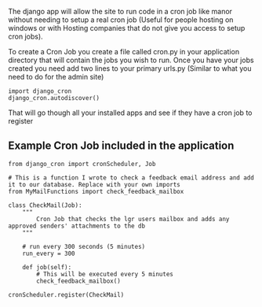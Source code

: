 The django app will allow the site to run code in a cron job like manor without needing to setup a real cron job (Useful for people hosting on windows or with Hosting companies that do not give you access to setup cron jobs).

To create a Cron Job you create a file called cron.py in your application directory that will contain the jobs you wish to run. Once you have your jobs created you need add two lines to your primary urls.py (Similar to what you need to do for the admin site)
```
import django_cron
django_cron.autodiscover()
```
That will go though all your installed apps and see if they have a cron job to register

## Example Cron Job included in the application ##
```
from django_cron import cronScheduler, Job

# This is a function I wrote to check a feedback email address and add it to our database. Replace with your own imports
from MyMailFunctions import check_feedback_mailbox

class CheckMail(Job):
	"""
		Cron Job that checks the lgr users mailbox and adds any approved senders' attachments to the db
	"""

	# run every 300 seconds (5 minutes)
	run_every = 300
		
	def job(self):
		# This will be executed every 5 minutes
		check_feedback_mailbox()

cronScheduler.register(CheckMail)
```